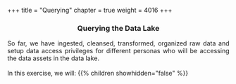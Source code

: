 +++
title = "Querying"
chapter = true
weight = 4016
+++

<center><h3>Querying the Data Lake</h3></center>

<div style="text-align: justify">
  So far, we have ingested, cleansed, transformed, organized raw data and setup data access privileges for different personas who will be accessing the data assets in the data lake.
  <br/><br/>In this exercise, we will:
  {{% children showhidden="false" %}}
</div>
